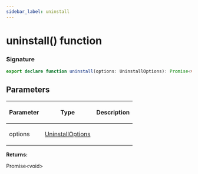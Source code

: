 ```yaml
---
sidebar_label: uninstall
---
```


# uninstall() function

### Signature

```typescript
export declare function uninstall(options: UninstallOptions): Promise<void>;
```

## Parameters

<table><thead><tr><th>

Parameter

</th><th>

Type

</th><th>

Description

</th></tr></thead>
<tbody><tr><td>

options

</td><td>

[UninstallOptions](./browsers.uninstalloptions.md)

</td><td>

</td></tr>
</tbody></table>

**Returns:**

Promise&lt;void&gt;
